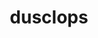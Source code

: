 ---
id: 356
title: dusclops
types: [ghost]
image: https://raw.githubusercontent.com/PokeAPI/sprites/master/sprites/pokemon/356.png
---